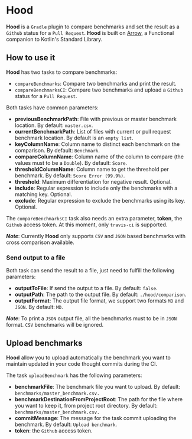 # Hood

**Hood** is a `Gradle` plugin to compare benchmarks and set the result as a `Github` status for a `Pull Request`.
**Hood** is built on [Arrow](https://arrow-kt.io/), a Functional companion to Kotlin's Standard Library.

## How to use it

**Hood** has two tasks to compare benchmarks:
 - `compareBenchmarks`: Compare two benchmarks and print the result.
 - `compareBenchmarksCI`: Compare two benchmarks and upload a `Github` status for a `Pull Request`.
 
 Both tasks have common parameters:
  - **previousBenchmarkPath**: File with previous or master benchmark location. By default: `master.csv`.
  - **currentBenchmarkPath**: List of files with current or pull request benchmark location. By default is an `empty list`.
  - **keyColumnName**: Column name to distinct each benchmark on the comparison. By default: `Benchmark`.
  - **compareColumnName**: Column name of the column to compare (the values must to be a `Double`). By default: `Score`.
  - **thresholdColumnName**: Column name to get the threshold per benchmark. By default: `Score Error (99.9%)`.
  - **threshold**: Maximum differentiation for negative result. Optional.
  - **include**: Regular expression to include only the benchmarks with a matching key. Optional.
  - **exclude**: Regular expression to exclude the benchmarks using its key. Optional.
  
 The `compareBenchmarksCI` task also needs an extra parameter, **token**, the `Github` access token. 
 At this moment, only `travis-ci` is supported.
 
 ***Note***: Currently **Hood** only supports `CSV` and `JSON` based benchmarks with cross comparison available.
 
 ### Send output to a file
 Both task can send the result to a file, just need to fulfill the following parameters:
  - **outputToFile**: If send the output to a file. By default: `false`.
  - **outputPath**: The path to the output file. By default: `./hood/comparison`.
  - **outputFormat**: The output file format, we support two formats `MD` and `JSON`. By default: `MD`.
 
 ***Note***: To print a `JSON` output file, all the benchmarks must to be in `JSON` format. `CSV` benchmarks will be ignored.
 
 ## Upload benchmarks
 
 **Hood** allow you to upload automatically the benchmark 
 you want to maintain updated in your code thought commits during the CI.
 
 The task `uploadBenchmark` has the following parameters:
  - **benchmarkFile**: The benchmark file you want to upload. By default: `benchmarks/master_benchmark.csv.`
  - **benchmarkDestinationFromProjectRoot**: The path for the file where you want to keep it, from project root directory. By default: `benchmarks/master_benchmark.csv.`
  - **commitMessage**: The message for the task commit uploading the benchmark. By default: `Upload benchmark`.
  - **token**: the `Github` access token.
